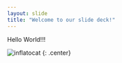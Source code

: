 ```yaml
---
layout: slide
title: "Welcome to our slide deck!"
---
```


Hello World!!!

![inflatocat](https://octodex.github.com/images/inflatocat.png)
{: .center}

